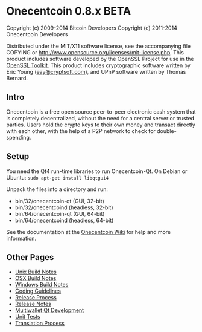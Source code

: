 Onecentcoin 0.8.x BETA
====================

Copyright (c) 2009-2014 Bitcoin Developers
Copyright (c) 2011-2014 Onecentcoin Developers

Distributed under the MIT/X11 software license, see the accompanying
file COPYING or http://www.opensource.org/licenses/mit-license.php.
This product includes software developed by the OpenSSL Project for use in the [OpenSSL Toolkit](http://www.openssl.org/). This product includes
cryptographic software written by Eric Young ([eay@cryptsoft.com](mailto:eay@cryptsoft.com)), and UPnP software written by Thomas Bernard.


Intro
---------------------
Onecentcoin is a free open source peer-to-peer electronic cash system that is
completely decentralized, without the need for a central server or trusted
parties.  Users hold the crypto keys to their own money and transact directly
with each other, with the help of a P2P network to check for double-spending.


Setup
---------------------
You need the Qt4 run-time libraries to run Onecentcoin-Qt. On Debian or Ubuntu:
	`sudo apt-get install libqtgui4`

Unpack the files into a directory and run:

- bin/32/onecentcoin-qt (GUI, 32-bit)
- bin/32/onecentcoind (headless, 32-bit)
- bin/64/onecentcoin-qt (GUI, 64-bit)
- bin/64/onecentcoind (headless, 64-bit)

See the documentation at the [Onecentcoin Wiki](http://onecentcoin.info)
for help and more information.


Other Pages
---------------------
- [Unix Build Notes](build-unix.md)
- [OSX Build Notes](build-osx.md)
- [Windows Build Notes](build-msw.md)
- [Coding Guidelines](coding.md)
- [Release Process](release-process.md)
- [Release Notes](release-notes.md)
- [Multiwallet Qt Development](multiwallet-qt.md)
- [Unit Tests](unit-tests.md)
- [Translation Process](translation_process.md)

